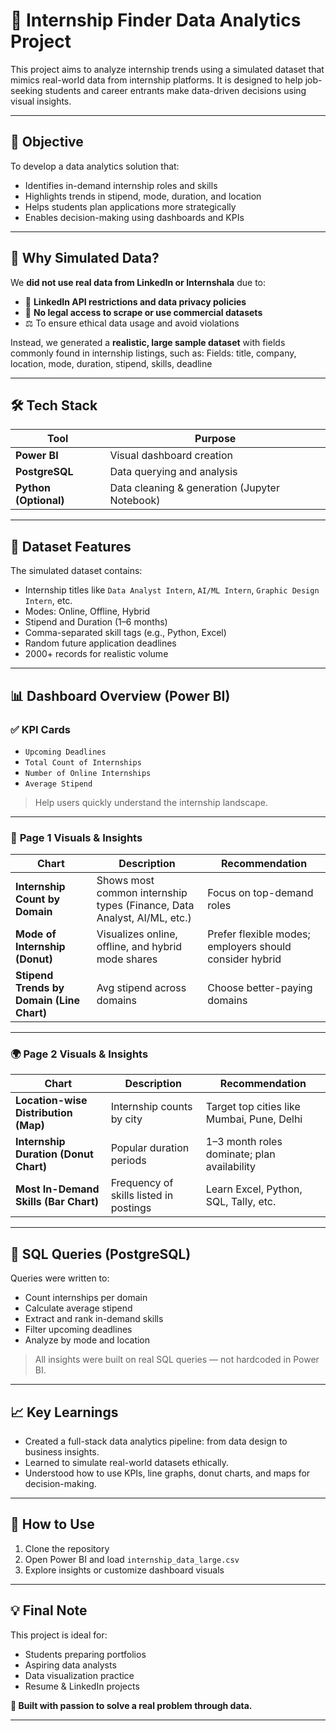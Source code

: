 # 🎯 Internship Finder Data Analytics Project

This project aims to analyze internship trends using a simulated dataset that mimics real-world data from internship platforms. It is designed to help job-seeking students and career entrants make data-driven decisions using visual insights.

---

## 📌 Objective

To develop a data analytics solution that:
- Identifies in-demand internship roles and skills
- Highlights trends in stipend, mode, duration, and location
- Helps students plan applications more strategically
- Enables decision-making using dashboards and KPIs

---

## 🧠 Why Simulated Data?

We **did not use real data from LinkedIn or Internshala** due to:
- 🔐 **LinkedIn API restrictions and data privacy policies**
- 📵 **No legal access to scrape or use commercial datasets**
- ⚖️ To ensure ethical data usage and avoid violations

Instead, we generated a **realistic, large sample dataset** with fields commonly found in internship listings, such as: 
Fields: title, company, location, mode, duration, stipend, skills, deadline


---

## 🛠️ Tech Stack

| Tool | Purpose |
|------|---------|
| **Power BI** | Visual dashboard creation |
| **PostgreSQL** | Data querying and analysis |
| **Python (Optional)** | Data cleaning & generation (Jupyter Notebook) |

---

## 📂 Dataset Features

The simulated dataset contains:
- Internship titles like `Data Analyst Intern`, `AI/ML Intern`, `Graphic Design Intern`, etc.
- Modes: Online, Offline, Hybrid
- Stipend and Duration (1–6 months)
- Comma-separated skill tags (e.g., Python, Excel)
- Random future application deadlines
- 2000+ records for realistic volume

---

## 📊 Dashboard Overview (Power BI)

### ✅ **KPI Cards**
- `Upcoming Deadlines`
- `Total Count of Internships`
- `Number of Online Internships`
- `Average Stipend`

> Help users quickly understand the internship landscape.

---

### 📌 **Page 1 Visuals & Insights**

| Chart | Description | Recommendation |
|-------|-------------|----------------|
| **Internship Count by Domain** | Shows most common internship types (Finance, Data Analyst, AI/ML, etc.) | Focus on top-demand roles |
| **Mode of Internship (Donut)** | Visualizes online, offline, and hybrid mode shares | Prefer flexible modes; employers should consider hybrid |
| **Stipend Trends by Domain (Line Chart)** | Avg stipend across domains | Choose better-paying domains |

---

### 🌍 **Page 2 Visuals & Insights**

| Chart | Description | Recommendation |
|-------|-------------|----------------|
| **Location-wise Distribution (Map)** | Internship counts by city | Target top cities like Mumbai, Pune, Delhi |
| **Internship Duration (Donut Chart)** | Popular duration periods | 1–3 month roles dominate; plan availability |
| **Most In-Demand Skills (Bar Chart)** | Frequency of skills listed in postings | Learn Excel, Python, SQL, Tally, etc. |

---

## 🧩 SQL Queries (PostgreSQL)

Queries were written to:
- Count internships per domain
- Calculate average stipend
- Extract and rank in-demand skills
- Filter upcoming deadlines
- Analyze by mode and location

> All insights were built on real SQL queries — not hardcoded in Power BI.

---

## 📈 Key Learnings

- Created a full-stack data analytics pipeline: from data design to business insights.
- Learned to simulate real-world datasets ethically.
- Understood how to use KPIs, line graphs, donut charts, and maps for decision-making.

---

## 📢 How to Use

1. Clone the repository
2. Open Power BI and load `internship_data_large.csv`
3. Explore insights or customize dashboard visuals

---

## 💡 Final Note

This project is ideal for:
- Students preparing portfolios
- Aspiring data analysts
- Data visualization practice
- Resume & LinkedIn projects

**📣 Built with passion to solve a real problem through data.**

---





